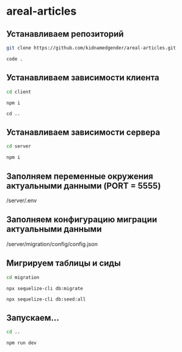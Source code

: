 # areal-articles

## Устанавливаем репозиторий

```sh
git clone https://github.com/kidnamedgender/areal-articles.git
```

```
code .
```

## Устанавливаем зависимости клиента

```sh
cd client
```

```
npm i
```

```
cd ..
```

## Устанавливаем зависимости сервера

```sh
cd server
```

```
npm i
```

## Заполняем переменные окружения актуальными данными (PORT = 5555)

/server/.env

## Заполняем конфигурацию миграции актуальными данными

/server/migration/config/config.json

## Мигрируем таблицы и сиды

```sh
cd migration
```

```
npx sequelize-cli db:migrate
```

```
npx sequelize-cli db:seed:all
```

## Запускаем...

```sh
cd ..
```

```
npm run dev
```
